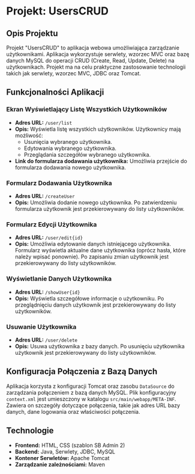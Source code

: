 # Projekt: UsersCRUD

## Opis Projektu

Projekt "UsersCRUD" to aplikacja webowa umożliwiająca zarządzanie użytkownikami. Aplikacja wykorzystuje serwlety, wzorzec MVC oraz bazę danych MySQL do operacji CRUD (Create, Read, Update, Delete) na użytkownikach. Projekt ma na celu praktyczne zastosowanie technologii takich jak serwlety, wzorzec MVC, JDBC oraz Tomcat.

## Funkcjonalności Aplikacji

### Ekran Wyświetlający Listę Wszystkich Użytkowników
- **Adres URL:** `/user/list`
- **Opis:** Wyświetla listę wszystkich użytkowników. Użytkownicy mają możliwość:
  - Usunięcia wybranego użytkownika.
  - Edytowania wybranego użytkownika.
  - Przeglądania szczegółów wybranego użytkownika.
- **Link do formularza dodawania użytkownika:** Umożliwia przejście do formularza dodawania nowego użytkownika.
### Formularz Dodawania Użytkownika
- **Adres URL:** `/createUser`
- **Opis:** Umożliwia dodanie nowego użytkownika. Po zatwierdzeniu formularza użytkownik jest przekierowywany do listy użytkowników.

### Formularz Edycji Użytkownika
- **Adres URL:** `/user/edit{id}`
- **Opis:** Umożliwia edytowanie danych istniejącego użytkownika. Formularz wyświetla aktualne dane użytkownika (oprócz hasła, które należy wpisać ponownie). Po zapisaniu zmian użytkownik jest przekierowywany do listy użytkowników.

### Wyświetlanie Danych Użytkownika
- **Adres URL:** `/showUser{id}`
- **Opis:** Wyświetla szczegółowe informacje o użytkowniku. Po przeglądnięciu danych użytkownik jest przekierowywany do listy użytkowników.

### Usuwanie Użytkownika
- **Adres URL:** `/user/delete`
- **Opis:** Usuwa użytkownika z bazy danych. Po usunięciu użytkownika użytkownik jest przekierowywany do listy użytkowników.

## Konfiguracja Połączenia z Bazą Danych

Aplikacja korzysta z konfiguracji Tomcat oraz zasobu `DataSource` do zarządzania połączeniem z bazą danych MySQL. Plik konfiguracyjny `context.xml` jest umieszczony w katalogu `src/main/webapp/META-INF`. Zawiera on szczegóły dotyczące połączenia, takie jak adres URL bazy danych, dane logowania oraz właściwości połączenia.

## Technologie

- **Frontend:** HTML, CSS (szablon SB Admin 2)
- **Backend:** Java, Serwlety, JDBC, MySQL
- **Kontener Serwletów:** Apache Tomcat
- **Zarządzanie zależnościami:** Maven
